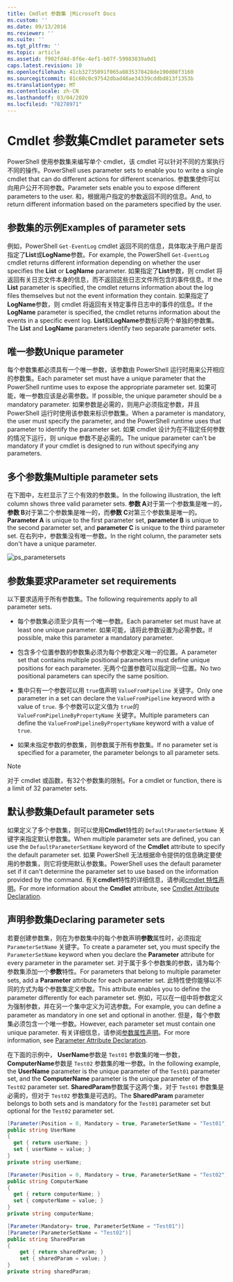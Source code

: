 ```yaml
---
title: Cmdlet 参数集 |Microsoft Docs
ms.custom: ''
ms.date: 09/13/2016
ms.reviewer: ''
ms.suite: ''
ms.tgt_pltfrm: ''
ms.topic: article
ms.assetid: f902fd4d-8f6e-4ef1-b07f-59983039a0d1
caps.latest.revision: 10
ms.openlocfilehash: 41cb32735091f065a0835378428de190d08f3160
ms.sourcegitcommit: 01c60c0c97542dbad48ae34339cddbd813f1353b
ms.translationtype: MT
ms.contentlocale: zh-CN
ms.lasthandoff: 03/04/2020
ms.locfileid: "78278971"
---
```

# <a name="cmdlet-parameter-sets"></a><span data-ttu-id="82bc1-102">Cmdlet 参数集</span><span class="sxs-lookup"><span data-stu-id="82bc1-102">Cmdlet parameter sets</span></span>

<span data-ttu-id="82bc1-103">PowerShell 使用参数集来编写单个 cmdlet，该 cmdlet 可以针对不同的方案执行不同的操作。</span><span class="sxs-lookup"><span data-stu-id="82bc1-103">PowerShell uses parameter sets to enable you to write a single cmdlet that can do different actions for different scenarios.</span></span> <span data-ttu-id="82bc1-104">参数集使你可以向用户公开不同参数。</span><span class="sxs-lookup"><span data-stu-id="82bc1-104">Parameter sets enable you to expose different parameters to the user.</span></span> <span data-ttu-id="82bc1-105">和，根据用户指定的参数返回不同的信息。</span><span class="sxs-lookup"><span data-stu-id="82bc1-105">And, to return different information based on the parameters specified by the user.</span></span>

## <a name="examples-of-parameter-sets"></a><span data-ttu-id="82bc1-106">参数集的示例</span><span class="sxs-lookup"><span data-stu-id="82bc1-106">Examples of parameter sets</span></span>

<span data-ttu-id="82bc1-107">例如，PowerShell `Get-EventLog` cmdlet 返回不同的信息，具体取决于用户是否指定了**List**或**LogName**参数。</span><span class="sxs-lookup"><span data-stu-id="82bc1-107">For example, the PowerShell `Get-EventLog` cmdlet returns different information depending on whether the user specifies the **List** or **LogName** parameter.</span></span> <span data-ttu-id="82bc1-108">如果指定了**List**参数，则 cmdlet 将返回有关日志文件本身的信息，而不返回这些日志文件所包含的事件信息。</span><span class="sxs-lookup"><span data-stu-id="82bc1-108">If the **List** parameter is specified, the cmdlet returns information about the log files themselves but not the event information they contain.</span></span> <span data-ttu-id="82bc1-109">如果指定了**LogName**参数，则 cmdlet 将返回有关特定事件日志中的事件的信息。</span><span class="sxs-lookup"><span data-stu-id="82bc1-109">If the **LogName** parameter is specified, the cmdlet returns information about the events in a specific event log.</span></span> <span data-ttu-id="82bc1-110">**List**和**LogName**参数标识两个单独的参数集。</span><span class="sxs-lookup"><span data-stu-id="82bc1-110">The **List** and **LogName** parameters identify two separate parameter sets.</span></span>

## <a name="unique-parameter"></a><span data-ttu-id="82bc1-111">唯一参数</span><span class="sxs-lookup"><span data-stu-id="82bc1-111">Unique parameter</span></span>

<span data-ttu-id="82bc1-112">每个参数集都必须具有一个唯一参数，该参数由 PowerShell 运行时用来公开相应的参数集。</span><span class="sxs-lookup"><span data-stu-id="82bc1-112">Each parameter set must have a unique parameter that the PowerShell runtime uses to expose the appropriate parameter set.</span></span> <span data-ttu-id="82bc1-113">如果可能，唯一参数应该是必需参数。</span><span class="sxs-lookup"><span data-stu-id="82bc1-113">If possible, the unique parameter should be a mandatory parameter.</span></span> <span data-ttu-id="82bc1-114">如果参数是必需的，则用户必须指定参数，并且 PowerShell 运行时使用该参数来标识参数集。</span><span class="sxs-lookup"><span data-stu-id="82bc1-114">When a parameter is mandatory, the user must specify the parameter, and the PowerShell runtime uses that parameter to identify the parameter set.</span></span> <span data-ttu-id="82bc1-115">如果 cmdlet 设计为在不指定任何参数的情况下运行，则 unique 参数不是必需的。</span><span class="sxs-lookup"><span data-stu-id="82bc1-115">The unique parameter can't be mandatory if your cmdlet is designed to run without specifying any parameters.</span></span>

## <a name="multiple-parameter-sets"></a><span data-ttu-id="82bc1-116">多个参数集</span><span class="sxs-lookup"><span data-stu-id="82bc1-116">Multiple parameter sets</span></span>

<span data-ttu-id="82bc1-117">在下图中，左栏显示了三个有效的参数集。</span><span class="sxs-lookup"><span data-stu-id="82bc1-117">In the following illustration, the left column shows three valid parameter sets.</span></span> <span data-ttu-id="82bc1-118">**参数 A**对于第一个参数集是唯一的，**参数 B**对于第二个参数集是唯一的，而**参数 C**对第三个参数集是唯一的。</span><span class="sxs-lookup"><span data-stu-id="82bc1-118">**Parameter A** is unique to the first parameter set, **parameter B** is unique to the second parameter set, and **parameter C** is unique to the third parameter set.</span></span> <span data-ttu-id="82bc1-119">在右列中，参数集没有唯一参数。</span><span class="sxs-lookup"><span data-stu-id="82bc1-119">In the right column, the parameter sets don't have a unique parameter.</span></span>

![ps_parametersets](media/cmdlet-parameter-sets/ps-parametersets.gif)

## <a name="parameter-set-requirements"></a><span data-ttu-id="82bc1-121">参数集要求</span><span class="sxs-lookup"><span data-stu-id="82bc1-121">Parameter set requirements</span></span>

<span data-ttu-id="82bc1-122">以下要求适用于所有参数集。</span><span class="sxs-lookup"><span data-stu-id="82bc1-122">The following requirements apply to all parameter sets.</span></span>

- <span data-ttu-id="82bc1-123">每个参数集必须至少具有一个唯一参数。</span><span class="sxs-lookup"><span data-stu-id="82bc1-123">Each parameter set must have at least one unique parameter.</span></span> <span data-ttu-id="82bc1-124">如果可能，请将此参数设置为必需参数。</span><span class="sxs-lookup"><span data-stu-id="82bc1-124">If possible, make this parameter a mandatory parameter.</span></span>

- <span data-ttu-id="82bc1-125">包含多个位置参数的参数集必须为每个参数定义唯一的位置。</span><span class="sxs-lookup"><span data-stu-id="82bc1-125">A parameter set that contains multiple positional parameters must define unique positions for each parameter.</span></span> <span data-ttu-id="82bc1-126">无两个位置参数可以指定同一位置。</span><span class="sxs-lookup"><span data-stu-id="82bc1-126">No two positional parameters can specify the same position.</span></span>

- <span data-ttu-id="82bc1-127">集中只有一个参数可以用 `true`值声明 `ValueFromPipeline` 关键字。</span><span class="sxs-lookup"><span data-stu-id="82bc1-127">Only one parameter in a set can declare the `ValueFromPipeline` keyword with a value of `true`.</span></span>
  <span data-ttu-id="82bc1-128">多个参数可以定义值为 `true`的 `ValueFromPipelineByPropertyName` 关键字。</span><span class="sxs-lookup"><span data-stu-id="82bc1-128">Multiple parameters can define the `ValueFromPipelineByPropertyName` keyword with a value of `true`.</span></span>

- <span data-ttu-id="82bc1-129">如果未指定参数的参数集，则参数属于所有参数集。</span><span class="sxs-lookup"><span data-stu-id="82bc1-129">If no parameter set is specified for a parameter, the parameter belongs to all parameter sets.</span></span>

> [!NOTE]
> <span data-ttu-id="82bc1-130">对于 cmdlet 或函数，有32个参数集的限制。</span><span class="sxs-lookup"><span data-stu-id="82bc1-130">For a cmdlet or function, there is a limit of 32 parameter sets.</span></span>

## <a name="default-parameter-sets"></a><span data-ttu-id="82bc1-131">默认参数集</span><span class="sxs-lookup"><span data-stu-id="82bc1-131">Default parameter sets</span></span>

<span data-ttu-id="82bc1-132">如果定义了多个参数集，则可以使用**Cmdlet**特性的 `DefaultParameterSetName` 关键字来指定默认参数集。</span><span class="sxs-lookup"><span data-stu-id="82bc1-132">When multiple parameter sets are defined, you can use the `DefaultParameterSetName` keyword of the **Cmdlet** attribute to specify the default parameter set.</span></span> <span data-ttu-id="82bc1-133">如果 PowerShell 无法根据命令提供的信息确定要使用的参数集，则它将使用默认参数集。</span><span class="sxs-lookup"><span data-stu-id="82bc1-133">PowerShell uses the default parameter set if it can't determine the parameter set to use based on the information provided by the command.</span></span> <span data-ttu-id="82bc1-134">有关**cmdlet**特性的详细信息，请参阅[cmdlet 特性声明](./cmdlet-attribute-declaration.md)。</span><span class="sxs-lookup"><span data-stu-id="82bc1-134">For more information about the **Cmdlet** attribute, see [Cmdlet Attribute Declaration](./cmdlet-attribute-declaration.md).</span></span>

## <a name="declaring-parameter-sets"></a><span data-ttu-id="82bc1-135">声明参数集</span><span class="sxs-lookup"><span data-stu-id="82bc1-135">Declaring parameter sets</span></span>

<span data-ttu-id="82bc1-136">若要创建参数集，则在为参数集中的每个参数声明**参数**属性时，必须指定 `ParameterSetName` 关键字。</span><span class="sxs-lookup"><span data-stu-id="82bc1-136">To create a parameter set, you must specify the `ParameterSetName` keyword when you declare the **Parameter** attribute for every parameter in the parameter set.</span></span> <span data-ttu-id="82bc1-137">对于属于多个参数集的参数，请为每个参数集添加一个**参数**特性。</span><span class="sxs-lookup"><span data-stu-id="82bc1-137">For parameters that belong to multiple parameter sets, add a **Parameter** attribute for each parameter set.</span></span> <span data-ttu-id="82bc1-138">此特性使你能够以不同的方式为每个参数集定义参数。</span><span class="sxs-lookup"><span data-stu-id="82bc1-138">This attribute enables you to define the parameter differently for each parameter set.</span></span> <span data-ttu-id="82bc1-139">例如，可以在一组中将参数定义为强制参数，并在另一个集中定义为可选参数。</span><span class="sxs-lookup"><span data-stu-id="82bc1-139">For example, you can define a parameter as mandatory in one set and optional in another.</span></span> <span data-ttu-id="82bc1-140">但是，每个参数集必须包含一个唯一参数。</span><span class="sxs-lookup"><span data-stu-id="82bc1-140">However, each parameter set must contain one unique parameter.</span></span> <span data-ttu-id="82bc1-141">有关详细信息，请参阅[参数属性声明](parameter-attribute-declaration.md)。</span><span class="sxs-lookup"><span data-stu-id="82bc1-141">For more information, see [Parameter Attribute Declaration](parameter-attribute-declaration.md).</span></span>

<span data-ttu-id="82bc1-142">在下面的示例中， **UserName**参数是 `Test01` 参数集的唯一参数， **ComputerName**参数是 `Test02` 参数集的唯一参数。</span><span class="sxs-lookup"><span data-stu-id="82bc1-142">In the following example, the **UserName** parameter is the unique parameter of the `Test01` parameter set, and the **ComputerName** parameter is the unique parameter of the `Test02` parameter set.</span></span> <span data-ttu-id="82bc1-143">**SharedParam**参数属于这两个集，对于 `Test01` 参数集是必需的，但对于 `Test02` 参数集是可选的。</span><span class="sxs-lookup"><span data-stu-id="82bc1-143">The **SharedParam** parameter belongs to both sets and is mandatory for the `Test01` parameter set but optional for the `Test02` parameter set.</span></span>

```csharp
[Parameter(Position = 0, Mandatory = true, ParameterSetName = "Test01")]
public string UserName
{
  get { return userName; }
  set { userName = value; }
}
private string userName;

[Parameter(Position = 0, Mandatory = true, ParameterSetName = "Test02")]
public string ComputerName
{
  get { return computerName; }
  set { computerName = value; }
}
private string computerName;

[Parameter(Mandatory= true, ParameterSetName = "Test01")]
[Parameter(ParameterSetName = "Test02")]
public string SharedParam
{
    get { return sharedParam; }
    set { sharedParam = value; }
}
private string sharedParam;
```
